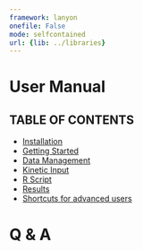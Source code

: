 ```yaml
---
framework: lanyon
onefile: False
mode: selfcontained
url: {lib: ../libraries}
---
```


# User Manual

## TABLE OF CONTENTS

<ul class="dropdown-menu">
 <li>
 <a href="../Manual/Installation">
 <i class="fa fa-hand-o-right"> </i>
 Installation
 </a>
 </li>
 <li>
 <a href="../Manual/GettingStarted">
 <i class="fa fa-hand-o-right"> </i>
 Getting Started
 </a>
 </li>
 <li>
 <a href="../Manual/DataManagement">
 <i class="fa fa-hand-o-right"> </i>
 Data Management
 </a>
 </li>
 <li>
 <a href="../Manual/KineticInput">
 <i class="fa fa-hand-o-right"> </i>
 Kinetic Input
 </a>
 </li>
 <li>
 <a href="../Manual/RScript">
 <i class="fa fa-hand-o-right"> </i>
 R Script
 </a>
 </li>
 <li>
 <a href="../Manual/Results">
 <i class="fa fa-hand-o-right"> </i>
 Results
 </a>
 </li>
 <li>
 <a href="../Manual/Advanced">
 <i class="fa fa-hand-o-right"> </i>
 Shortcuts for advanced users
 </a>
 </li>
</ul>
                 

# Q & A




<style>
  li{
  	text-align: justify;
  }
</style>
